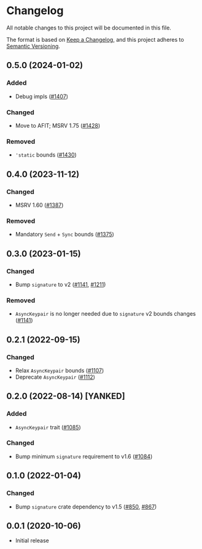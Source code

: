 # Changelog
All notable changes to this project will be documented in this file.

The format is based on [Keep a Changelog](https://keepachangelog.com/en/1.0.0/),
and this project adheres to [Semantic Versioning](https://semver.org/spec/v2.0.0.html).

## 0.5.0 (2024-01-02)
### Added
- Debug impls ([#1407])

### Changed
- Move to AFIT; MSRV 1.75 ([#1428])

### Removed
- `'static` bounds ([#1430])

[#1407]: https://github.com/RustCrypto/traits/pull/1407
[#1428]: https://github.com/RustCrypto/traits/pull/1428
[#1430]: https://github.com/RustCrypto/traits/pull/1430

## 0.4.0 (2023-11-12)
### Changed
- MSRV 1.60 ([#1387])

### Removed
- Mandatory `Send` + `Sync` bounds ([#1375])

[#1375]: https://github.com/RustCrypto/traits/pull/1375
[#1387]: https://github.com/RustCrypto/traits/pull/1387

## 0.3.0 (2023-01-15)
### Changed
- Bump `signature` to v2 ([#1141], [#1211])

### Removed
- `AsyncKeypair` is no longer needed due to `signature` v2 bounds changes ([#1141])

[#1141]: https://github.com/RustCrypto/traits/pull/1141
[#1211]: https://github.com/RustCrypto/traits/pull/1211

## 0.2.1 (2022-09-15)
### Changed
- Relax `AsyncKeypair` bounds ([#1107])
- Deprecate `AsyncKeypair` ([#1112])

[#1107]: https://github.com/RustCrypto/traits/pull/1107
[#1112]: https://github.com/RustCrypto/traits/pull/1112

## 0.2.0 (2022-08-14) [YANKED]
### Added
- `AsyncKeypair` trait ([#1085])

### Changed
- Bump minimum `signature` requirement to v1.6 ([#1084])

[#1084]: https://github.com/RustCrypto/traits/pull/1084
[#1085]: https://github.com/RustCrypto/traits/pull/1085

## 0.1.0 (2022-01-04)
### Changed
- Bump `signature` crate dependency to v1.5 ([#850], [#867])

[#850]: https://github.com/RustCrypto/traits/pull/850
[#867]: https://github.com/RustCrypto/traits/pull/867

## 0.0.1 (2020-10-06)
- Initial release
